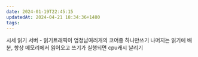 ```yaml
---
date: 2024-01-19T22:45:15
updatedAt: 2024-04-21 18:34:36+1480
tags: 
---
```

시세 읽기 서버 - 읽기트래픽이 엄청남여러개의 코어중 하나만쓰기 나머지는 읽기에 배분, 항상 메모리에서 읽어오고 쓰기가 실행되면 cpu캐시 날리기